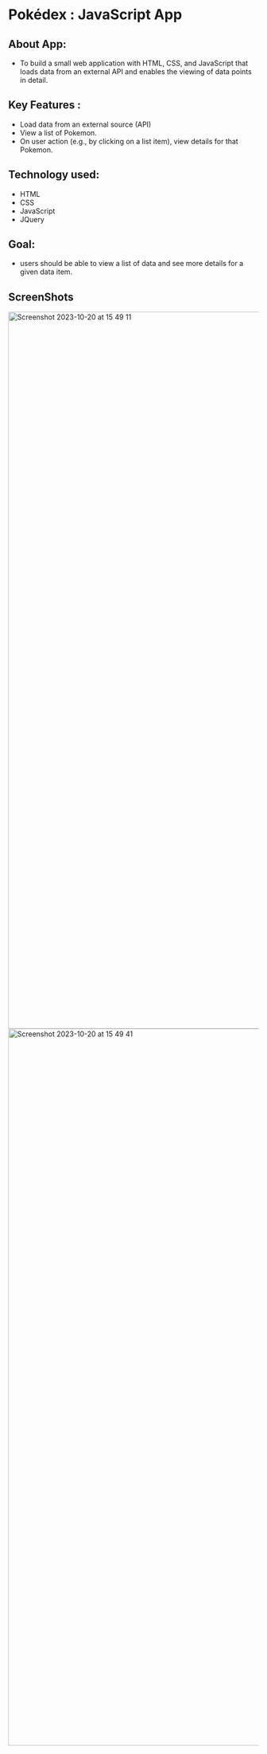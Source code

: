# Pokédex : JavaScript App

## About App: 
- To build a small web application with HTML, CSS, and JavaScript that loads data from an external API and enables the viewing of data points in detail.

## Key Features :
- Load data from an external source (API)
- View a list of Pokemon.
- On user action (e.g., by clicking on a list item), view details for that Pokemon.

## Technology used:
- HTML
- CSS
- JavaScript
- JQuery

## Goal:
- users should be able to view a list of data and see more details for a given data item.

## ScreenShots

<img width="1440" alt="Screenshot 2023-10-20 at 15 49 11" src="https://github.com/komalgs11/pokedex/assets/126813272/f5434220-9f2e-4e8f-8ff7-59f03d52b3cb">

<img width="1440" alt="Screenshot 2023-10-20 at 15 49 41" src="https://github.com/komalgs11/pokedex/assets/126813272/04797cf0-8b5c-42b5-82a2-f923b5796524">




